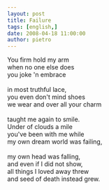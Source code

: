 ```yaml
---
layout: post
title: Failure
tags: [english,]
date: 2008-04-18 11:00:00
author: pietro
---
```

You firm hold my arm<br/>when no one else does<br/>you joke 'n embrace<br/><br/>in most truthful lace,<br/>you even don't mind shoes<br/>we wear and over all your charm<br/><br/>taught me again to smile.<br/>Under of clouds a mile<br/>you've been with me while<br/>my own dream world was failing,<br/><br/>my own head was falling,<br/>and even if I did not show,<br/>all things I loved away threw<br/>and seed of death instead grew.

